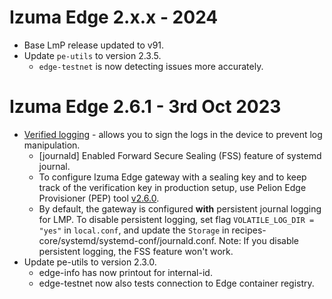 # Izuma Edge 2.x.x - 2024

- Base LmP release updated to v91.
- Update `pe-utils` to version 2.3.5.
    - `edge-testnet` is now detecting issues more accurately.

# Izuma Edge 2.6.1 - 3rd Oct 2023

- [Verified logging](https://developer.izumanetworks.com/docs/device-management-edge/2.6/managing/verified-logging.html) - allows you to sign the logs in the device to prevent log manipulation.
   - [journald] Enabled Forward Secure Sealing (FSS) feature of systemd journal.
   - To configure Izuma Edge gateway with a sealing key and to keep track of the verification key in production setup, use Pelion Edge Provisioner (PEP) tool [v2.6.0](https://github.com/PelionIoT/pelion-edge-provisioner/releases/tag/v2.6.0).
   - By default, the gateway is configured **with** persistent journal logging for LMP. To disable persistent logging, set flag `VOLATILE_LOG_DIR = "yes"` in `local.conf`, and update the `Storage` in recipes-core/systemd/systemd-conf/journald.conf. Note: If you disable persistent logging, the FSS feature won't work.
- Update pe-utils to version 2.3.0.
   - edge-info has now printout for internal-id.
   - edge-testnet now also tests connection to Edge container registry.
